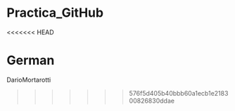 # Practica_GitHub
<<<<<<< HEAD

German
=======
DarioMortarotti
>>>>>>> 576f5d405b40bbb60a1ecb1e218300826830ddae
